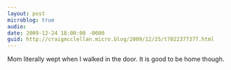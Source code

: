 ```yaml
---
layout: post
microblog: true
audio: 
date: 2009-12-24 18:00:00 -0600
guid: http://craigmcclellan.micro.blog/2009/12/25/t7022377377.html
---
```

Mom literally wept when I walked in the door. It is good to be home though.
